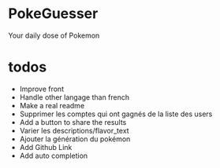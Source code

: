 # PokeGuesser
Your daily dose of Pokemon

# todos
* Improve front
* Handle other langage than french
* Make a real readme
* Supprimer les comptes qui ont gagnés de la liste des users
* Add a button to share the results
* Varier les descriptions/flavor_text
* Ajouter la génération du pokémon
* Add Github Link
* Add auto completion